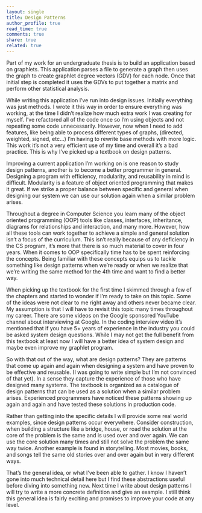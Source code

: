 ```yaml
---
layout: single
title: Design Patterns
author_profile: true
read_time: true
comments: true
share: true
related: true
---
```


Part of my work for an undergraduate thesis is to build an application based on graphlets. This application parses a file to generate a graph then uses the graph to create graphlet degree vectors (GDV) for each node. Once that initial step is completed it uses the GDVs to put together a matrix and perform other statistical analysis.

While writing this application I’ve run into design issues. Initially everything was just methods. I wrote it this way in order to ensure everything was working, at the time I didn’t realize how much extra work I was creating for myself. I’ve refactored all of the code once so I’m using objects and not repeating some code unnecessarily. However, now when I need to add features, like being able to process different types of graphs, (directed, weighted, signed, etc…) I’m having to rewrite base methods with more logic. This work it’s not a very efficient use of my time and overall it’s a bad practice. This is why I’ve picked up a textbook on design patterns.

Improving a current application I’m working on is one reason to study design patterns, another is to become a better programmer in general. Designing a program with efficiency, modularity, and reusability in mind is difficult. Modularity is a feature of object oriented programming that makes it great. If we strike a proper balance between specific and general when designing our system we can use our solution again when a similar problem arises.

Throughout a degree in Computer Science you learn many of the object oriented programming (OOP) tools like classes, interfaces, inheritance, diagrams for relationships and interaction, and many more. However, how all these tools can work together to achieve a simple and general solution isn’t a focus of the curriculum. This isn’t really because of any deficiency in the CS program, it’s more that there is so much material to cover in four years. When it comes to OOP specifically time has to be spent reinforcing the concepts. Being familiar with these concepts equips us to tackle something like design patterns when we’re ready or when we realize that we’re writing the same method for the 4th time and want to find a better way.

When picking up the textbook for the first time I skimmed through a few of the chapters and started to wonder if I’m ready to take on this topic. Some of the ideas were not clear to me right away and others never became clear. My assumption is that I will have to revisit this topic many times throughout my career. There are some videos on the Google sponsored YouTube channel about interviewing at Google. In the coding interview video it’s mentioned that if you have 5+ years of experience in the industry you could be asked system design questions. While I may not get the full benefit from this textbook at least now I will have a better idea of system design and maybe even improve my graphlet program.

So with that out of the way, what are design patterns? They are patterns that come up again and again when designing a system and have proven to be effective and reusable. (I was going to write simple but I’m not convinced of that yet). In a sense they capture the experience of those who have designed many systems. The textbook is organized as a catalogue of design patterns that can be used as a solution when a similar problem arises. Experienced programmers have noticed these patterns showing up again and again and have tested these solutions in production code.

Rather than getting into the specific details I will provide some real world examples, since design patterns occur everywhere. Consider construction, when building a structure like a bridge, house, or road the solution at the core of the problem is the same and is used over and over again. We can use the core solution many times and still not solve the problem the same way twice. Another example is found in storytelling. Most movies, books, and songs tell the same old stories over and over again but in very different ways.

That’s the general idea, or what I’ve been able to gather. I know I haven’t gone into much technical detail here but I find these abstractions useful before diving into something new. Next time I write about design patterns I will try to write a more concrete definition and give an example. I still think this general idea is fairly exciting and promises to improve your code at any level.
